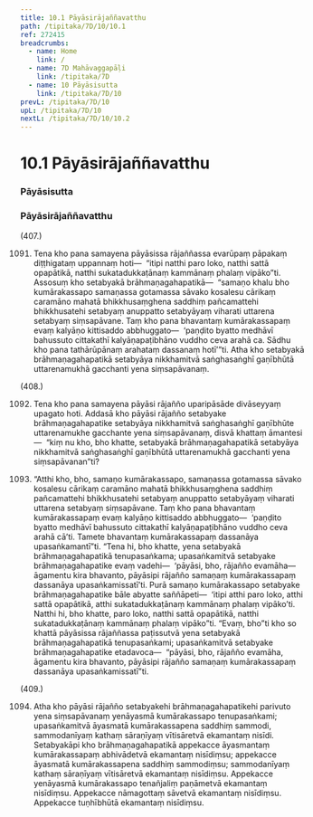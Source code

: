 ```yaml
---
title: 10.1 Pāyāsirājaññavatthu
path: /tipitaka/7D/10/10.1
ref: 272415
breadcrumbs:
  - name: Home
    link: /
  - name: 7D Mahāvaggapāḷi
    link: /tipitaka/7D
  - name: 10 Pāyāsisutta
    link: /tipitaka/7D/10
prevL: /tipitaka/7D/10
upL: /tipitaka/7D/10
nextL: /tipitaka/7D/10/10.2
---
```


# 10.1 Pāyāsirājaññavatthu

### Pāyāsisutta

### Pāyāsirājaññavatthu

(407.)

1091. Tena kho pana samayena pāyāsissa rājaññassa evarūpaṃ pāpakaṃ diṭṭhigataṃ uppannaṃ hoti—  “itipi natthi paro loko, natthi sattā opapātikā, natthi sukatadukkaṭānaṃ kammānaṃ phalaṃ vipāko”ti. Assosuṃ kho setabyakā brāhmaṇagahapatikā—  “samaṇo khalu bho kumārakassapo samaṇassa gotamassa sāvako kosalesu cārikaṃ caramāno mahatā bhikkhusaṃghena saddhiṃ pañcamattehi bhikkhusatehi setabyaṃ anuppatto setabyāyaṃ viharati uttarena setabyaṃ siṃsapāvane. Taṃ kho pana bhavantaṃ kumārakassapaṃ evaṃ kalyāṇo kittisaddo abbhuggato—  ‘paṇḍito byatto medhāvī bahussuto cittakathī kalyāṇapaṭibhāno vuddho ceva arahā ca. Sādhu kho pana tathārūpānaṃ arahataṃ dassanaṃ hotī’”ti. Atha kho setabyakā brāhmaṇagahapatikā setabyāya nikkhamitvā saṅghasaṅghī gaṇībhūtā uttarenamukhā gacchanti yena siṃsapāvanaṃ.

(408.)

1092. Tena kho pana samayena pāyāsi rājañño uparipāsāde divāseyyaṃ upagato hoti. Addasā kho pāyāsi rājañño setabyake brāhmaṇagahapatike setabyāya nikkhamitvā saṅghasaṅghī gaṇībhūte uttarenamukhe gacchante yena siṃsapāvanaṃ, disvā khattaṃ āmantesi—  “kiṃ nu kho, bho khatte, setabyakā brāhmaṇagahapatikā setabyāya nikkhamitvā saṅghasaṅghī gaṇībhūtā uttarenamukhā gacchanti yena siṃsapāvanan”ti?

1093. “Atthi kho, bho, samaṇo kumārakassapo, samaṇassa gotamassa sāvako kosalesu cārikaṃ caramāno mahatā bhikkhusaṃghena saddhiṃ pañcamattehi bhikkhusatehi setabyaṃ anuppatto setabyāyaṃ viharati uttarena setabyaṃ siṃsapāvane. Taṃ kho pana bhavantaṃ kumārakassapaṃ evaṃ kalyāṇo kittisaddo abbhuggato—  ‘paṇḍito byatto medhāvī bahussuto cittakathī kalyāṇapaṭibhāno vuddho ceva arahā cā’ti. Tamete bhavantaṃ kumārakassapaṃ dassanāya upasaṅkamantī”ti. “Tena hi, bho khatte, yena setabyakā brāhmaṇagahapatikā tenupasaṅkama; upasaṅkamitvā setabyake brāhmaṇagahapatike evaṃ vadehi—  ‘pāyāsi, bho, rājañño evamāha—  āgamentu kira bhavanto, pāyāsipi rājañño samaṇaṃ kumārakassapaṃ dassanāya upasaṅkamissatī’ti. Purā samaṇo kumārakassapo setabyake brāhmaṇagahapatike bāle abyatte saññāpeti—  ‘itipi atthi paro loko, atthi sattā opapātikā, atthi sukatadukkaṭānaṃ kammānaṃ phalaṃ vipāko’ti. Natthi hi, bho khatte, paro loko, natthi sattā opapātikā, natthi sukatadukkaṭānaṃ kammānaṃ phalaṃ vipāko”ti. “Evaṃ, bho”ti kho so khattā pāyāsissa rājaññassa paṭissutvā yena setabyakā brāhmaṇagahapatikā tenupasaṅkami; upasaṅkamitvā setabyake brāhmaṇagahapatike etadavoca—  “pāyāsi, bho, rājañño evamāha, āgamentu kira bhavanto, pāyāsipi rājañño samaṇaṃ kumārakassapaṃ dassanāya upasaṅkamissatī”ti.

(409.)

1094. Atha kho pāyāsi rājañño setabyakehi brāhmaṇagahapatikehi parivuto yena siṃsapāvanaṃ yenāyasmā kumārakassapo tenupasaṅkami; upasaṅkamitvā āyasmatā kumārakassapena saddhiṃ sammodi, sammodanīyaṃ kathaṃ sāraṇīyaṃ vītisāretvā ekamantaṃ nisīdi. Setabyakāpi kho brāhmaṇagahapatikā appekacce āyasmantaṃ kumārakassapaṃ abhivādetvā ekamantaṃ nisīdiṃsu; appekacce āyasmatā kumārakassapena saddhiṃ sammodiṃsu; sammodanīyaṃ kathaṃ sāraṇīyaṃ vītisāretvā ekamantaṃ nisīdiṃsu. Appekacce yenāyasmā kumārakassapo tenañjaliṃ paṇāmetvā ekamantaṃ nisīdiṃsu. Appekacce nāmagottaṃ sāvetvā ekamantaṃ nisīdiṃsu. Appekacce tuṇhībhūtā ekamantaṃ nisīdiṃsu.


